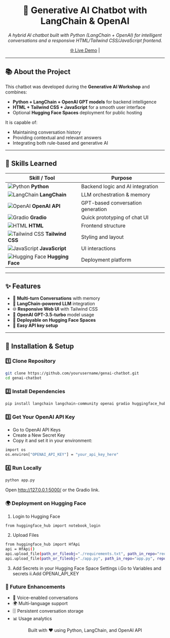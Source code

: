 <h1 align="center">🤖 Generative AI Chatbot with LangChain & OpenAI</h1>

<p align="center">
  <i>A hybrid AI chatbot built with Python (LangChain + OpenAI) for intelligent conversations and a responsive HTML/Tailwind CSS/JavaScript frontend.</i>
</p>

<p align="center">
  <a href="https://shreeraksha.ccbp.tech/" target="_blank">🌐 Live Demo</a> |
 
</p>

---

## 📚 About the Project

This chatbot was developed during the **Generative AI Workshop** and combines:
- **Python + LangChain + OpenAI GPT models** for backend intelligence
- **HTML + Tailwind CSS + JavaScript** for a smooth user interface
- Optional **Hugging Face Spaces** deployment for public hosting

It is capable of:
- Maintaining conversation history
- Providing contextual and relevant answers
- Integrating both rule-based and generative AI

---

## 🧠 Skills Learned

| Skill / Tool | Purpose |
|--------------|---------|
| ![Python](https://img.shields.io/badge/Python-3776AB?logo=python&logoColor=white) **Python** | Backend logic and AI integration |
| ![LangChain](https://img.shields.io/badge/LangChain-black?logo=chainlink&logoColor=white) **LangChain** | LLM orchestration & memory |
| ![OpenAI](https://img.shields.io/badge/OpenAI-412991?logo=openai&logoColor=white) **OpenAI API** | GPT-based conversation generation |
| ![Gradio](https://img.shields.io/badge/Gradio-orange?logo=python&logoColor=white) **Gradio** | Quick prototyping of chat UI |
| ![HTML](https://img.shields.io/badge/HTML5-E34F26?logo=html5&logoColor=white) **HTML** | Frontend structure |
| ![Tailwind CSS](https://img.shields.io/badge/Tailwind_CSS-38B2AC?logo=tailwind-css&logoColor=white) **Tailwind CSS** | Styling and layout |
| ![JavaScript](https://img.shields.io/badge/JavaScript-F7DF1E?logo=javascript&logoColor=black) **JavaScript** | UI interactions |
| ![Hugging Face](https://img.shields.io/badge/HuggingFace-yellow?logo=huggingface&logoColor=black) **Hugging Face** | Deployment platform |

---

## ✨ Features

- 💬 **Multi-turn Conversations** with memory
- 🤖 **LangChain-powered LLM** integration
- 🌐 **Responsive Web UI** with Tailwind CSS
- 📜 **OpenAI GPT-3.5-turbo** model usage
- 🚀 **Deployable on Hugging Face Spaces**
- 🔌 **Easy API key setup**

---

## 🚀 Installation & Setup

### 1️⃣ Clone Repository
```bash
git clone https://github.com/yourusername/genai-chatbot.git
cd genai-chatbot
```
### 2️⃣ Install Dependencies
```bash
pip install langchain langchain-community openai gradio huggingface_hub
```
### 3️⃣ Get Your OpenAI API Key
- Go to OpenAI API Keys
- Create a New Secret Key
- Copy it and set it in your environment:

```bash
import os
os.environ["OPENAI_API_KEY"] = "your_api_key_here"
```
### 4️⃣ Run Locally
```bash
python app.py

```
Open http://127.0.0.1:5000/ or the Gradio link.

### 🌍 Deployment on Hugging Face
1. Login to Hugging Face
```bash
from huggingface_hub import notebook_login
```
2. Upload Files
```bash
from huggingface_hub import HfApi
api = HfApi()
api.upload_file(path_or_fileobj="./requirements.txt", path_in_repo="requirements.txt", repo_id="YourRepo", repo_type="space")
api.upload_file(path_or_fileobj="./app.py", path_in_repo="app.py", repo_id="YourRepo", repo_type="space")
```
3. Add Secrets in your Hugging Face Space Settings
  i.Go to Variables and secrets
  ii.Add OPENAI_API_KEY

### 🔮 Future Enhancements
- 🎤 Voice-enabled conversations
- 🌍 Multi-language support
- 🗄 Persistent conversation storage
- 📊 Usage analytics

<p align="center"> Built with ❤️ using Python, LangChain, and OpenAI API </p> 









